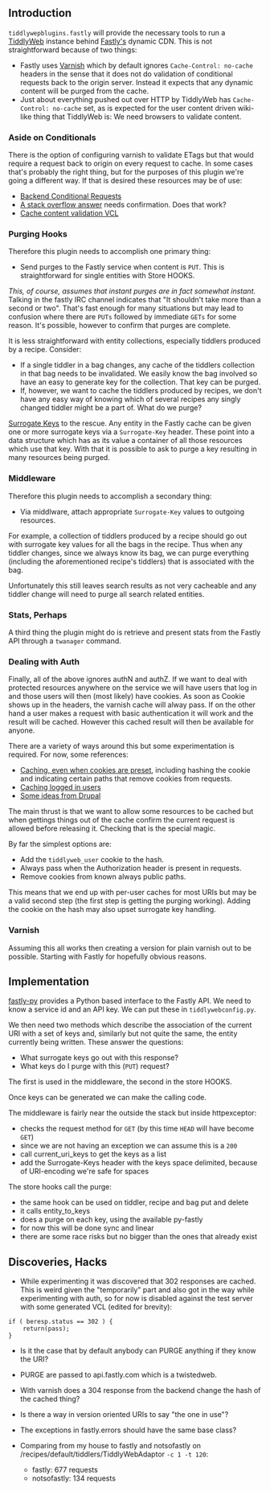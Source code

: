 
## Introduction

`tiddlywepblugins.fastly` will provide the necessary tools to run a
[TiddlyWeb](http://tiddlyweb.com/) instance behind
[Fastly's](http://fastly.com) dynamic CDN. This is not straightforward
because of two things:

* Fastly uses [Varnish](https://www.varnish-cache.org) which by
  default ignores `Cache-Control: no-cache` headers in the sense
  that it does not do validation of conditional requests back to
  the origin server. Instead it expects that any dynamic content
  will be purged from the cache.
* Just about everything pushed out over HTTP by TiddlyWeb has
  `Cache-Control: no-cache` set, as is expected for the user content
  driven wiki-like thing that TiddlyWeb is: We need browsers to
  validate content.

### Aside on Conditionals

There is the option of configuring varnish to validate ETags but that
would require a request back to origin on every request to cache. In
some cases that's probably the right thing, but for the purposes of
this plugin we're going a different way. If that is desired these
resources may be of use:

* [Backend Conditional Requests](https://www.varnish-cache.org/trac/wiki/BackendConditionalRequests)
* [A stack overflow answer](http://stackoverflow.com/a/13566370/225997) needs confirmation. Does that work?
* [Cache content validation VCL](https://github.com/allancrooks/vcl-cache-validation)

### Purging Hooks

Therefore this plugin needs to accomplish one primary thing:

* Send purges to the Fastly service when content is `PUT`. This is
  straightforward for single entities with Store HOOKS.

_This, of course, assumes that instant purges are in fact somewhat
instant._ Talking in the fastly IRC channel indicates that "It shouldn't
take more than a second or two". That's fast enough for many situations
but may lead to confusion where there are `PUTs` followed by immediate
`GETs` for some reason. It's possible, however to confirm that purges are
complete.

It is less straightforward with entity collections, especially
tiddlers produced by a recipe. Consider:

* If a single tiddler in a bag changes, any cache of the tiddlers
  collection in that bag needs to be invalidated. We easily know the
  bag involved so have an easy to generate key for the collection.
  That key can be purged.
* If, however, we want to cache the tiddlers produced by recipes,
  we don't have any easy way of knowing which of several recipes any
  singly changed tiddler might be a part of. What do we purge?

[Surrogate Keys](http://www.fastly.com/blog/surrogate-keys-part-1) to
the rescue. Any entity in the Fastly cache can be given one or more
surrogate keys via a `Surrogate-Key` header. These point into a data
structure which has as its value a container of all those resources
which use that key. With that it is possible to ask to purge a key
resulting in many resources being purged.

### Middleware

Therefore this plugin needs to accomplish a secondary thing:

* Via middlware, attach appropriate `Surrogate-Key` values to outgoing
  resources.

For example, a collection of tiddlers produced by a recipe should go
out with surrogate key values for all the bags in the recipe. Thus
when any tiddler changes, since we always know its bag, we can purge
everything (including the aforementioned recipe's tiddlers) that is
associated with the bag.

Unfortunately this still leaves search results as not very cacheable
and any tiddler change will need to purge all search related entities.

### Stats, Perhaps

A third thing the plugin might do is retrieve and present stats
from the Fastly API through a `twanager` command.

### Dealing with Auth

Finally, all of the above ignores authN and authZ. If we want to deal
with protected resources anywhere on the service we will have users
that log in and those users will then (most likely) have cookies. As
soon as Cookie shows up in the headers, the varnish cache will alway
pass. If on the other hand a user makes a request with basic
authentication it will work and the result will be cached. However
this cached result will then be available for anyone.

There are a variety of ways around this but some experimentation is
required. For now, some references:

* [Caching, even when cookies are preset](https://www.varnish-cache.org/trac/wiki/VCLExampleCacheCookies), including hashing the cookie and indicating certain paths that remove cookies from requests.
* [Caching logged in users](https://www.varnish-cache.org/trac/wiki/VCLExampleCachingLoggedInUsers)
* [Some ideas from Drupal](http://joshwaihi.com/content/authenticated-page-caching-varnish-drupal)

The main thrust is that we want to allow some resources to be cached
but when gettings things out of the cache confirm the current request
is allowed before releasing it. Checking that is the special magic.

By far the simplest options are:

* Add the `tiddlyweb_user` cookie to the hash.
* Always pass when the Authorization header is present in requests.
* Remove cookies from known always public paths.

This means that we end up with per-user caches for most URIs but may
be a valid second step (the first step is getting the purging
working). Adding the cookie on the hash may also upset surrogate key
handling.

### Varnish

Assuming this all works then creating a version for plain varnish out
to be possible. Starting with Fastly for hopefully obvious reasons.

## Implementation

[fastly-py](https://github.com/fastly/fastly-py) provides a Python
based interface to the Fastly API. We need to know a service id and an
API key. We can put these in `tiddlywebconfig.py`.

We then need two methods which describe the association of the current
URI with a set of keys and, similarly but not quite the same, the
entity currently being written. These answer the questions:

* What surrogate keys go out with this response?
* What keys do I purge with this (`PUT`) request?

The first is used in the middleware, the second in the store HOOKS.

Once keys can be generated we can make the calling code.

The middleware is fairly near the outside the stack but inside
httpexceptor:

* checks the request method for `GET` (by this time `HEAD` will have
  become `GET`)
* since we are not having an exception we can assume this is a `200`
* call current_uri_keys to get the keys as a list
* add the Surrogate-Keys header with the keys space delimited, because
  of URI-encoding we're safe for spaces

The store hooks call the purge:

* the same hook can be used on tiddler, recipe and bag put and delete
* it calls entity_to_keys
* does a purge on each key, using the available py-fastly
* for now this will be done sync and linear
* there are some race risks but no bigger than the ones that already
  exist

## Discoveries, Hacks

* While experimenting it was discovered that 302 responses are cached.
  This is weird given the "temporarily" part and also got in the way
  while experimenting with auth, so for now is disabled against the test
  server with some generated VCL (edited for brevity):

```
if ( beresp.status == 302 ) {
    return(pass);
}
```

* Is it the case that by default anybody can PURGE anything if they
  know the URI?

* PURGE are passed to api.fastly.com which is a twistedweb.

* With varnish does a 304 response from the backend change the hash of
  the cached thing?

* Is there a way in version oriented URIs to say "the one in use"?

* The exceptions in fastly.errors should have the same base class?

* Comparing from my house to fastly and notsofastly on
  /recipes/default/tiddlers/TiddlyWebAdaptor `-c 1 -t 120`:
  * fastly: 677 requests
  * notsofastly: 134 requests
